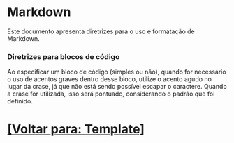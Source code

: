 # Markdown

Este documento apresenta diretrizes para o uso e formatação de Markdown.

### Diretrizes para blocos de código

Ao especificar um bloco de código (simples ou não), quando for necessário o uso de acentos graves dentro desse bloco, utilize o acento agudo no lugar da crase, já que não está sendo possível escapar o caractere. Quando a crase for utilizada, isso será pontuado, considerando o padrão que foi definido.

# [[Voltar para: Template]](./1-template.md)